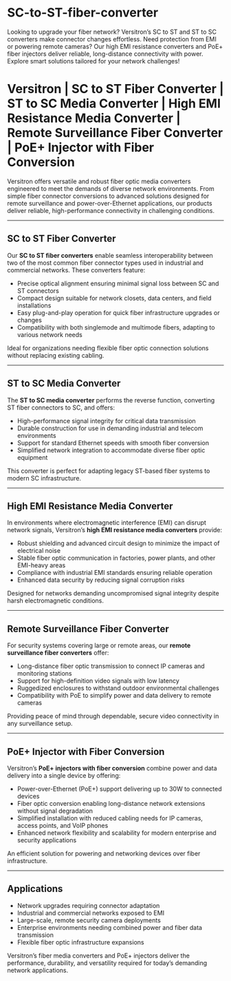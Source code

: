 # SC-to-ST-fiber-converter
Looking to upgrade your fiber network? Versitron’s SC to ST and ST to SC converters make connector changes effortless. Need protection from EMI or powering remote cameras? Our high EMI resistance converters and PoE+ fiber injectors deliver reliable, long-distance connectivity with power. Explore smart solutions tailored for your network challenges!

# Versitron | SC to ST Fiber Converter | ST to SC Media Converter | High EMI Resistance Media Converter | Remote Surveillance Fiber Converter | PoE+ Injector with Fiber Conversion

Versitron offers versatile and robust fiber optic media converters engineered to meet the demands of diverse network environments. From simple fiber connector conversions to advanced solutions designed for remote surveillance and power-over-Ethernet applications, our products deliver reliable, high-performance connectivity in challenging conditions.

---

## SC to ST Fiber Converter

Our **SC to ST fiber converters** enable seamless interoperability between two of the most common fiber connector types used in industrial and commercial networks. These converters feature:

- Precise optical alignment ensuring minimal signal loss between SC and ST connectors  
- Compact design suitable for network closets, data centers, and field installations  
- Easy plug-and-play operation for quick fiber infrastructure upgrades or changes  
- Compatibility with both singlemode and multimode fibers, adapting to various network needs  

Ideal for organizations needing flexible fiber optic connection solutions without replacing existing cabling.

---

## ST to SC Media Converter

The **ST to SC media converter** performs the reverse function, converting ST fiber connectors to SC, and offers:

- High-performance signal integrity for critical data transmission  
- Durable construction for use in demanding industrial and telecom environments  
- Support for standard Ethernet speeds with smooth fiber conversion  
- Simplified network integration to accommodate diverse fiber optic equipment  

This converter is perfect for adapting legacy ST-based fiber systems to modern SC infrastructure.

---

## High EMI Resistance Media Converter

In environments where electromagnetic interference (EMI) can disrupt network signals, Versitron’s **high EMI resistance media converters** provide:

- Robust shielding and advanced circuit design to minimize the impact of electrical noise  
- Stable fiber optic communication in factories, power plants, and other EMI-heavy areas  
- Compliance with industrial EMI standards ensuring reliable operation  
- Enhanced data security by reducing signal corruption risks  

Designed for networks demanding uncompromised signal integrity despite harsh electromagnetic conditions.

---

## Remote Surveillance Fiber Converter

For security systems covering large or remote areas, our **remote surveillance fiber converters** offer:

- Long-distance fiber optic transmission to connect IP cameras and monitoring stations  
- Support for high-definition video signals with low latency  
- Ruggedized enclosures to withstand outdoor environmental challenges  
- Compatibility with PoE to simplify power and data delivery to remote cameras  

Providing peace of mind through dependable, secure video connectivity in any surveillance setup.

---

## PoE+ Injector with Fiber Conversion

Versitron’s **PoE+ injectors with fiber conversion** combine power and data delivery into a single device by offering:

- Power-over-Ethernet (PoE+) support delivering up to 30W to connected devices  
- Fiber optic conversion enabling long-distance network extensions without signal degradation  
- Simplified installation with reduced cabling needs for IP cameras, access points, and VoIP phones  
- Enhanced network flexibility and scalability for modern enterprise and security applications  

An efficient solution for powering and networking devices over fiber infrastructure.

---

## Applications

- Network upgrades requiring connector adaptation  
- Industrial and commercial networks exposed to EMI  
- Large-scale, remote security camera deployments  
- Enterprise environments needing combined power and fiber data transmission  
- Flexible fiber optic infrastructure expansions  

Versitron’s fiber media converters and PoE+ injectors deliver the performance, durability, and versatility required for today’s demanding network applications.

